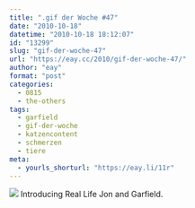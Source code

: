 ```yaml
---
title: ".gif der Woche #47"
date: "2010-10-18"
datetime: "2010-10-18 18:12:07"
id: "13299"
slug: "gif-der-woche-47"
url: "https://eay.cc/2010/gif-der-woche-47/"
author: "eay"
format: "post"
categories:
  - 0815
  - the-others
tags:
  - garfield
  - gif-der-woche
  - katzencontent
  - schmerzen
  - tiere
meta:
  - yourls_shorturl: "https://eay.li/11r"
---
```


![](https://eay.cc/uploads/2010/reallifegarfield.gif) Introducing Real Life Jon and Garfield.
